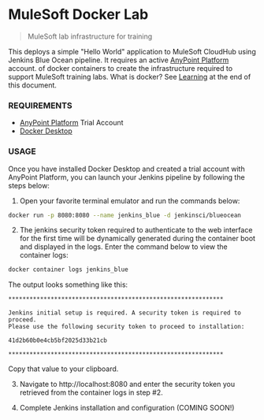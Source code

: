 # MuleSoft Docker Lab
> MuleSoft lab infrastructure for training

This deploys a simple "Hello World" application to MuleSoft CloudHub using Jenkins Blue Ocean pipeline. It requires an active [AnyPoint Platform](https://anypoint.mulesoft.com) account. of docker containers to create the infrastructure required to support MuleSoft training labs. What is docker? See [Learning](#learning) at the end of this document.



### REQUIREMENTS
* [AnyPoint Platform](https://anypoint.mulesoft.com/login/signup) Trial Account
* [Docker Desktop](https://docs.docker.com/docker-for-windows/install/)

### USAGE
Once you have installed Docker Desktop and created a trial account with AnyPoint Platform, you can launch your Jenkins pipeline by following the steps below:

1. Open your favorite terminal emulator and run the commands below:
```BASH
docker run -p 8080:8080 --name jenkins_blue -d jenkinsci/blueocean
```

2. The jenkins security token required to authenticate to the web interface for the first time will be dynamically generated during the container boot and displayed in the logs. Enter the command below to view the container logs:
```BASH
docker container logs jenkins_blue
```
The output looks something like this:
```
*************************************************************

Jenkins initial setup is required. A security token is required to proceed.
Please use the following security token to proceed to installation:

41d2b60b0e4cb5bf2025d33b21cb

*************************************************************
```
Copy that value to your clipboard.

3. Navigate to http://localhost:8080 and enter the security token you retrieved from the container logs in step #2.

4. Complete Jenkins installation and configuration (COMING SOON!)
